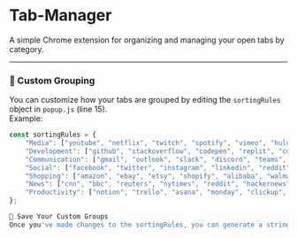 # Tab-Manager

A simple Chrome extension for organizing and managing your open tabs by category.

---

### 🔧 Custom Grouping

You can customize how your tabs are grouped by editing the `sortingRules` object in `popup.js` (line 15).  
Example:

```js
const sortingRules = {
    "Media": ["youtube", "netflix", "twitch", "spotify", "vimeo", "hulu", "disney"],
    "Development": ["github", "stackoverflow", "codepen", "replit", "codesandbox", "jsfiddle", "gitlab"],
    "Communication": ["gmail", "outlook", "slack", "discord", "teams", "zoom", "telegram"],
    "Social": ["facebook", "twitter", "instagram", "linkedin", "reddit", "tiktok"],
    "Shopping": ["amazon", "ebay", "etsy", "shopify", "alibaba", "walmart"],
    "News": ["cnn", "bbc", "reuters", "nytimes", "reddit", "hackernews"],
    "Productivity": ["notion", "trello", "asana", "monday", "clickup", "todoist"]
};

💾 Save Your Custom Groups
Once you've made changes to the sortingRules, you can generate a string to save or share your personalized group configuration.
